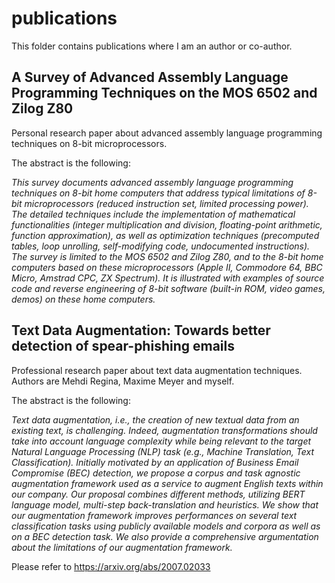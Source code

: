 # publications

This folder contains publications where I am an author or co-author.

## A Survey of Advanced Assembly Language Programming Techniques on the MOS 6502 and Zilog Z80

Personal research paper about advanced assembly language programming techniques on 8-bit microprocessors.

The abstract is the following:

<em>This survey documents advanced assembly language programming techniques on 8-bit home computers that address typical limitations of 8-bit microprocessors (reduced instruction set, limited processing power). The detailed techniques include the implementation of mathematical functionalities (integer multiplication and division, floating-point arithmetic, function approximation), as well as optimization techniques (precomputed tables, loop unrolling, self-modifying code, undocumented instructions). The survey is limited to the MOS 6502 and Zilog Z80, and to the 8-bit home computers based on these microprocessors (Apple II, Commodore 64, BBC Micro, Amstrad CPC, ZX Spectrum). It is illustrated with examples of source code and reverse engineering of 8-bit software (built-in ROM, video games, demos) on these home computers.</em>

## Text Data Augmentation: Towards better detection of spear-phishing emails

Professional research paper about text data augmentation techniques. Authors are Mehdi Regina, Maxime Meyer and myself.

The abstract is the following:

<em>Text data augmentation, i.e., the creation of new textual data from an existing text, is challenging. Indeed, augmentation transformations should take into account language complexity while being relevant to the target Natural Language Processing (NLP) task (e.g., Machine Translation, Text Classification). Initially motivated by an application of Business Email Compromise (BEC) detection, we propose a corpus and task agnostic augmentation framework used as a service to augment English texts within our company. Our proposal combines different methods, utilizing BERT language model, multi-step back-translation and heuristics. We show that our augmentation framework improves performances on several text classification tasks using publicly available models and corpora as well as on a BEC detection task. We also provide a comprehensive argumentation about the limitations of our augmentation framework.</em>

Please refer to <https://arxiv.org/abs/2007.02033>

